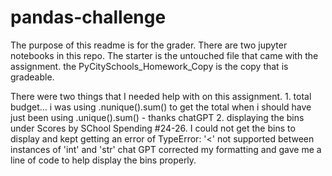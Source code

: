# pandas-challenge
The purpose of this readme is for the grader. There are two jupyter notebooks in this repo.
The starter is the untouched file that came with the assignment.
the PyCitySchools_Homework_Copy is the copy that is gradeable. 

There were two things that I needed help with on this assignment.
    1. total budget... i was using .nunique().sum() to get the total when i should have just been using .unique().sum() - thanks chatGPT
    2. displaying the bins under Scores by SChool Spending #24-26. I could not get the bins to display and kept getting an error of TypeError: '<' not supported between instances of 'int' and 'str' 
        chat GPT corrected my formatting and gave me a line of code to help display the bins properly.
